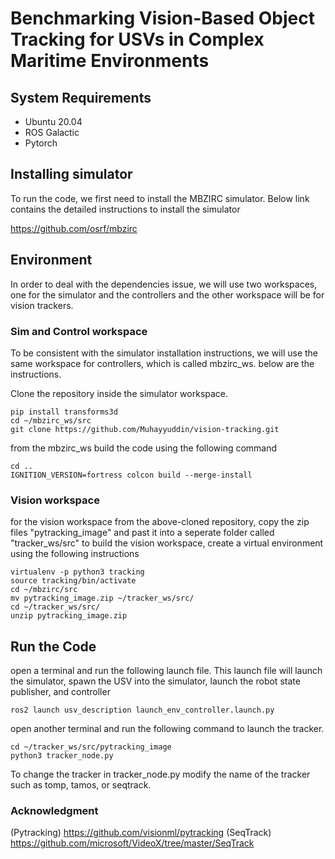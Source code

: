 # Benchmarking Vision-Based Object Tracking for USVs in Complex Maritime Environments


## System Requirements 

- Ubuntu 20.04
- ROS Galactic
- Pytorch

## Installing simulator
To run the code, we first need to install the MBZIRC simulator. Below link contains the detailed instructions to install the simulator

https://github.com/osrf/mbzirc


## Environment
In order to deal with the dependencies issue, we will use two workspaces, one for the simulator and the controllers and the other workspace will be for vision trackers. 

### Sim and Control workspace

To be consistent with the simulator installation instructions, we will use the same workspace for controllers, which is called mbzirc_ws. below are the instructions. 

Clone the repository inside the simulator workspace. 

```
pip install transforms3d
cd ~/mbzirc_ws/src
git clone https://github.com/Muhayyuddin/vision-tracking.git
```
from the mbzirc_ws build the code using the following command 

```
cd ..
IGNITION_VERSION=fortress colcon build --merge-install
```
### Vision workspace 
for the vision workspace from the above-cloned repository, copy the zip files "pytracking_image" and past it into a seperate folder called "tracker_ws/src"
to build the vision workspace, create a virtual environment using the following instructions


```
virtualenv -p python3 tracking
source tracking/bin/activate
cd ~/mbzirc/src
mv pytracking_image.zip ~/tracker_ws/src/
cd ~/tracker_ws/src/
unzip pytracking_image.zip 

```
## Run the Code
open a terminal and run the following launch file. This launch file will launch the simulator, spawn the USV into the simulator, launch the robot state publisher, and controller
```
ros2 launch usv_description launch_env_controller.launch.py 
```
open another terminal and run the following command to launch the tracker.

```
cd ~/tracker_ws/src/pytracking_image
python3 tracker_node.py 
```
To change the tracker in tracker_node.py modify the name of the tracker such as tomp, tamos, or seqtrack.
### Acknowledgment 
(Pytracking) https://github.com/visionml/pytracking
(SeqTrack)   https://github.com/microsoft/VideoX/tree/master/SeqTrack
